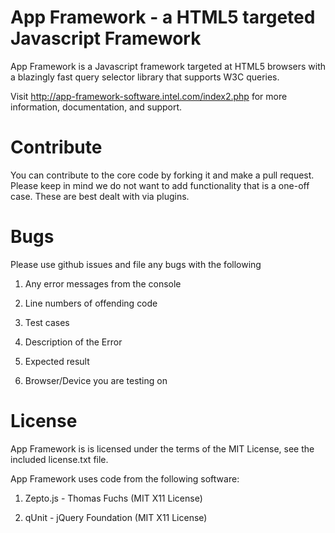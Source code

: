 # App Framework - a HTML5 targeted Javascript Framework

App Framework is a Javascript framework targeted at HTML5 browsers with a blazingly fast query selector library that supports W3C queries.  

Visit <http://app-framework-software.intel.com/index2.php> for more information, documentation, and support.

# Contribute

You can contribute to the core code by forking it and make a pull request.  Please keep in mind we do not want to add functionality that is a one-off case.  These are best dealt with via plugins.


# Bugs

Please use github issues and file any bugs with the following

1. Any error messages from the console

2. Line numbers of offending code

3. Test cases

4. Description of the Error

5. Expected result

6. Browser/Device you are testing on


# License

App Framework is is licensed under the terms of the MIT License, see the included license.txt file.

App Framework uses code from the following software:

1) Zepto.js - Thomas Fuchs (MIT X11 License)

2) qUnit - jQuery Foundation (MIT X11 License)
